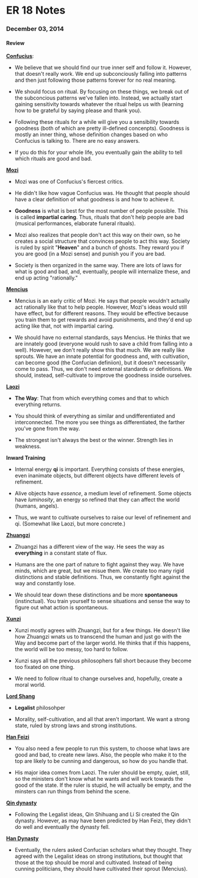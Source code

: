 ER 18 Notes
===========

### December 03, 2014

#### Review

**[Confucius](http://en.wikipedia.org/wiki/Confucius)**:

* We believe that we should find our true inner self and follow it.
However, that doesn't really work.
We end up subconciously falling into patterns and then just following those patterns forever for no real meaning.

* We should focus on ritual.
By focusing on these things, we break out of the subconcious patterns we've fallen into.
Instead, we actually start gaining sensitivity towards whatever the ritual helps us with (learning how to be grateful by saying please and thank you).

* Following these rituals for a while will give you a sensibility towards goodness (both of which are pretty ill-defined concenpts).
Goodness is mostly an inner thing, whose definition changes based on who Confucius is talking to.
There are no easy answers.

* If you do this for your whole life, you eventually gain the ability to tell which rituals are good and bad.

**[Mozi](http://en.wikipedia.org/wiki/Mozi)**

* Mozi was one of Confucius's fiercest critics.

* He didn't like how vague Confucius was.
He thought that people should have a clear definition of what goodness is and how to achieve it.

* **Goodness** is what is best for the most number of people possible.
This is called **impartial caring**.
Thus, rituals that don't help people are bad (musical performances, elaborate funeral rituals).

* Mozi also realizes that people don't act this way on their own, so he creates a social structure that convinces people to act this way.
Society is ruled by spirit "**Heaven**" and a bunch of ghosts.
They reward you if you are good (in a Mozi sense) and punish you if you are bad.

* Society is then organized in the same way.
There are lots of laws for what is good and bad, and, eventually, people will internalize these, and end up acting "rationally."

**[Mencius](http://en.wikipedia.org/wiki/Mencius)**

* Mencius is an early critic of Mozi.
He says that people wouldn't actually act rationally like that to help people.
However, Mozi's ideas would still have effect, but for different reasons.
They would be effective because you train them to get rewards and avoid punishments, and they'd end up acting like that, not with impartial caring.

* We should have no external standards, says Mencius.
He thinks that we are innately good (everyone would rush to save a child from falling into a well).
However, we don't really show this that much.
We are really like sprouts.
We have an innate potential for goodness and, with cultivation, can become good (the Confucian definiion), but it doesn't necessarily come to pass.
Thus, we don't need external standards or definitions.
We should, instead, self-cultivate to improve the goodness inside ourselves.

**[Laozi](http://en.wikipedia.org/wiki/Laozi)**

* **The Way**: That from which everything comes and that to which everything returns.

* You should think of everything as similar and undifferentiated and interconnected.
The more you see things as differentiated, the farther you've gone from the way.

* The strongest isn't always the best or the winner.
Strength lies in weakness.

**Inward Training**

* Internal energy **qi** is important.
Everything consists of these energies, even inanimate objects, but different objects have different levels of refinement.

* Alive objects have *essence*, a medium level of refinement. Some objects have *luminosity*, an energy so refined that they can affect the world (humans, angels).

* Thus, we want to cultivate ourselves to raise our level of refinement and qi.
(Somewhat like Laozi, but more concrete.)

**[Zhuangzi](http://en.wikipedia.org/wiki/Zhuang_Zhou)**

* Zhuangzi has a different view of the way.
He sees the way as **everything** in a constant state of flux.

* Humans are the one part of nature to fight against they way.
We have minds, which are great, but we misue them.
We create too many rigid distinctions and stable definitions.
Thus, we constantly fight against the way and constantly lose.

* We should tear down these distinctions and be more **spontaneous** (instinctual).
You train yourself to sense situations and sense the way to figure out what action is spontaneous.

**[Xunzi](http://en.wikipedia.org/wiki/Xunzi)**

* Xunzi mostly agrees with Zhuangzi, but for a few things.
He doesn't like how Zhuangzi wnats us to transcend the human and just go with the Way and become part of the larger world.
He thinks that if this happens, the world will be too messy, too hard to follow.

* Xunzi says all the previous philosophers fall short because they become too fixated on one thing.

* We need to follow ritual to change ourselves and, hopefully, create a moral world.

**[Lord Shang](http://en.wikipedia.org/wiki/Shang_Yang)**

* **Legalist** philosohper

* Morality, self-cultivation, and all that aren't important.
We want a strong state, ruled by strong laws and strong institutions.

**[Han Feizi](http://en.wikipedia.org/wiki/Han_Fei)**

* You also need a few people to run this system, to choose what laws are good and bad, to create new laws.
Also, the people who make it to the top are likely to be cunning and dangerous, so how do you handle that.

* His major idea comes from Laozi.
The ruler should be empty, quiet, still, so the ministers don't know what he wants and will work towards the good of the state.
If the ruler is stupid, he will actually be empty, and the minsters can run things from behind the scene.

**[Qin dynasty](http://en.wikipedia.org/wiki/Qin_dynasty)**

* Following the Legalist ideas, Qin Shihuang and Li Si created the Qin dynasty.
However, as may have been predicted by Han Feizi, they didn't do well and eventually the dynasty fell.

**[Han Dynasty](http://en.wikipedia.org/wiki/Han_dynasty)**

* Eventually, the rulers asked Confucian scholars what they thought.
They agreed with the Legalist ideas on strong institutions, but thought that those at the top should be moral and cultivated.
Instead of being cunning politicians, they should have cultivated their sprout (Mencius).
